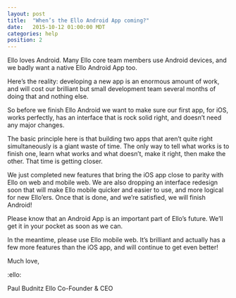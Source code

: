```yaml
---
layout: post
title:  "When’s the Ello Android App coming?"
date:   2015-10-12 01:00:00 MDT
categories: help
position: 2
---
```


Ello loves Android. Many Ello core team members use Android devices, and we badly want a native Ello Android App too.

Here’s the reality: developing a new app is an enormous amount of work, and will cost our brilliant but small development team several months of doing that and nothing else.

So before we finish Ello Android we want to make sure our first app, for iOS, works perfectly, has an interface that is rock solid right, and doesn’t need any major changes. 

The basic principle here is that building two apps that aren’t quite right simultaneously is a giant waste of time. The only way to tell what works is to finish one, learn what works and what doesn’t, make it right, then make the other. That time is getting closer. 

We just completed new features that bring the iOS app close to parity with Ello on web and mobile web. We are also dropping an interface redesign soon that will make Ello mobile quicker and easier to use, and more logical for new Ello’ers. Once that is done, and we’re satisfied, we will finish Android!

Please know that an Android App is an important part of Ello’s future. We’ll get it in your pocket as soon as we can.

In the meantime, please use Ello mobile web. It’s brilliant and actually has a few more features than the iOS app, and will continue to get even better!

Much love,

:ello:

Paul Budnitz
Ello Co-Founder & CEO
